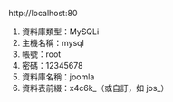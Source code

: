http://localhost:80

1. 資料庫類型：MySQLi
2. 主機名稱：mysql
3. 帳號：root
4. 密碼：12345678
5. 資料庫名稱：joomla
6. 資料表前綴：x4c6k_（或自訂，如 jos_）